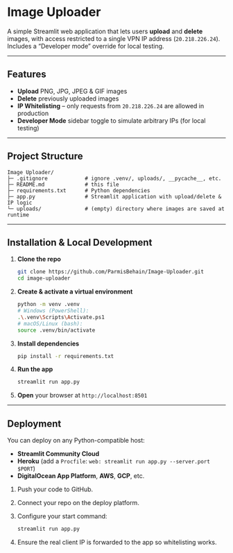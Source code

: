 # Image Uploader

A simple Streamlit web application that lets users **upload** and **delete** images, with access restricted to a single VPN IP address (`20.218.226.24`). Includes a “Developer mode” override for local testing.

---

## Features

* **Upload** PNG, JPG, JPEG & GIF images
* **Delete** previously uploaded images
* **IP Whitelisting** – only requests from `20.218.226.24` are allowed in production
* **Developer Mode** sidebar toggle to simulate arbitrary IPs (for local testing)

---

## Project Structure

```
Image Uploader/
├─ .gitignore            # ignore .venv/, uploads/, __pycache__, etc.
├─ README.md             # this file
├─ requirements.txt      # Python dependencies
├─ app.py                # Streamlit application with upload/delete & IP logic
└─ uploads/              # (empty) directory where images are saved at runtime
```

---

## Installation & Local Development

1. **Clone the repo**

   ```bash
   git clone https://github.com/ParmisBehain/Image-Uploader.git
   cd image-uploader
   ```

2. **Create & activate a virtual environment**

   ```bash
   python -m venv .venv
   # Windows (PowerShell):
   .\.venv\Scripts\Activate.ps1
   # macOS/Linux (bash):
   source .venv/bin/activate
   ```

3. **Install dependencies**

   ```bash
   pip install -r requirements.txt
   ```

4. **Run the app**

   ```bash
   streamlit run app.py
   ```

5. **Open** your browser at `http://localhost:8501`


---

## Deployment

You can deploy on any Python-compatible host:

* **Streamlit Community Cloud**
* **Heroku** (add a `Procfile`: `web: streamlit run app.py --server.port $PORT`)
* **DigitalOcean App Platform**, **AWS**, **GCP**, etc.

1. Push your code to GitHub.
2. Connect your repo on the deploy platform.
3. Configure your start command:

   ```bash
   streamlit run app.py
   ```
4. Ensure the real client IP is forwarded to the app so whitelisting works.

